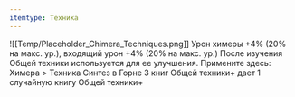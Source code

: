 ```yaml
---
itemtype: Техника
---
```

![[Temp/Placeholder_Chimera_Techniques.png]]
Урон химеры +4% (20% на макс. ур.), входящий урон +4% (20% на макс. ур.) После изучения Общей техники используется для ее улучшения. Примените здесь: Химера > Техника Синтез в Горне 3 книг Общей техники+ дает 1 случайную книгу Общей техники+
